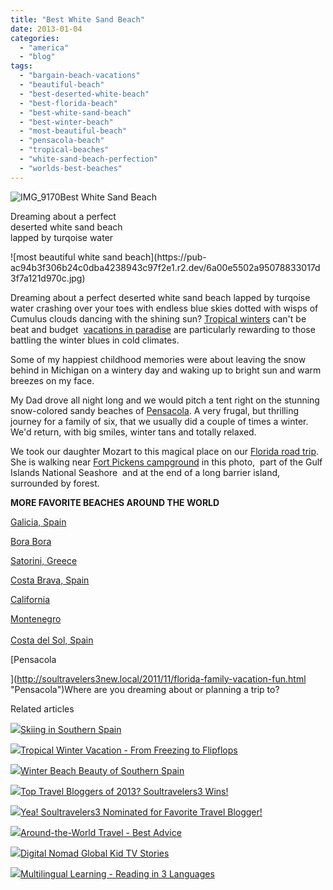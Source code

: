 ```yaml
---
title: "Best White Sand Beach"
date: 2013-01-04
categories: 
  - "america"
  - "blog"
tags: 
  - "bargain-beach-vacations"
  - "beautiful-beach"
  - "best-deserted-white-beach"
  - "best-florida-beach"
  - "best-white-sand-beach"
  - "best-winter-beach"
  - "most-beautiful-beach"
  - "pensacola-beach"
  - "tropical-beaches"
  - "white-sand-beach-perfection"
  - "worlds-best-beaches"
---
```


![IMG_9170](https://pub-ac94b3f306b24c0dba4238943c97f2e1.r2.dev/6a00e5502a95078833017c354b1f2c970b.jpg)Best White Sand Beach  
  
Dreaming about a perfect  
deserted white sand beach  
lapped by turqoise water

<!--more--> ![most beautiful white sand beach](https://pub-ac94b3f306b24c0dba4238943c97f2e1.r2.dev/6a00e5502a95078833017d3f7a121d970c.jpg)  
  
Dreaming about a perfect deserted white sand beach lapped by turqoise water crashing over your toes with endless blue skies dotted with wisps of Cumulus clouds dancing with the shining sun? [Tropical winters](http://soultravelers3new.local/2011/01/tropical-winter-home-in-penang-malaysia-location-indenpendent-digital-nomad-long-term-travel-tips-.html "tropical winter vacation") can't be beat and budget  [vacations in paradise](http://soultravelers3new.local/2012/02/tropical-paradise-at-budget-prices.html "vacations in paradise") are particularly rewarding to those battling the winter blues in cold climates.  
  
Some of my happiest childhood memories were about leaving the snow behind in Michigan on a wintery day and waking up to bright sun and warm breezes on my face.  
  
My Dad drove all night long and we would pitch a tent right on the stunning snow-colored sandy beaches of [Pensacola](http://soultravelers3new.local/2012/08/beautiful-sunset-in-pensacola-florida.html "Pensacola travel vacation tips"). A very frugal, but thrilling journey for a family of six, that we usually did a couple of times a winter. We'd return, with big smiles, winter tans and totally relaxed.  
  
We took our daughter Mozart to this magical place on our [Florida road trip](http://soultravelers3new.local/2011/10/florida-road-trip-sun-fun-family-vacation.html "Florida road trip"). She is walking near [Fort Pickens campground](http://www.tripadvisor.com/Hotel_Review-g34550-d290465-Reviews-Fort_Pickens_Campground-Pensacola_Florida.html "fort pickens campground Pensacola") in this photo,  part of the Gulf Islands National Seashore  and at the end of a long barrier island,  surrounded by forest.  
  
**MORE FAVORITE BEACHES AROUND THE WORLD**  
  
[Galicia, Spain](http://soultravelers3new.local/2008/09/gorgeous-galici.html "Galicia, Spain")  
  
[Bora Bora](http://soultravelers3new.local/2010/11/bora-bora-on-a-cheap-budget-travel-tahiti-moorea-and-french-polynesia.html "Bora Bora")  
  
[Satorini, Greece](http://soultravelers3new.local/2009/03/heavenly-month-in-santorini-greece.html "santorini, Greece")  
  
[Costa Brava, Spain](http://soultravelers3new.local/2009/07/top-10-costa-brava-secret-gems-spain.html "costa brava spain")  
  
[California](http://soultravelers3new.local/2011/01/homeaway-santa-cruz-beach-house-vacation-rental-review-best-family-friendly-lodging.html "California beach house")  
  
[Montenegro](http://soultravelers3new.local/2007/09/kotor-riviera.html "Montenegro travel kotor")  
[  
Costa del Sol, Spain](http://soultravelers3new.local/2006/11/our-beach-and-s.html "Costa del sol beach")  
  
[Pensacola  
  
](http://soultravelers3new.local/2011/11/florida-family-vacation-fun.html "Pensacola")Where are you dreaming about or planning a trip to?

Related articles

[![](http://i.zemanta.com/134252240_80_80.jpg)](http://soultravelers3new.local/2012/12/skiing-in-southern-spain.html)[Skiing in Southern Spain](http://soultravelers3new.local/2012/12/skiing-in-southern-spain.html)

[![](http://i.zemanta.com/132755696_80_80.jpg)](http://soultravelers3new.local/2012/12/tropical-winter-vacation-from-freezing-to-flipflops.html)[Tropical Winter Vacation - From Freezing to Flipflops](http://soultravelers3new.local/2012/12/tropical-winter-vacation-from-freezing-to-flipflops.html)

[![](http://i.zemanta.com/122660819_80_80.jpg)](http://soultravelers3new.local/2012/11/winter-beach-beauty-of-southern-spain.html)[Winter Beach Beauty of Southern Spain](http://soultravelers3new.local/2012/11/winter-beach-beauty-of-southern-spain.html)

[![](http://i.zemanta.com/135568483_80_80.jpg)](http://soultravelers3new.local/2013/01/top-travel-bloggers-of-2013-soultravelers3-wins-.html)[Top Travel Bloggers of 2013? Soultravelers3 Wins!](http://soultravelers3new.local/2013/01/top-travel-bloggers-of-2013-soultravelers3-wins-.html)

[![](http://i.zemanta.com/125858070_80_80.jpg)](http://soultravelers3new.local/2012/11/yea-soultravelers3-nominated-for-favorite-travel-blogger.html)[Yea! Soultravelers3 Nominated for Favorite Travel Blogger!](http://soultravelers3new.local/2012/11/yea-soultravelers3-nominated-for-favorite-travel-blogger.html)

[![](http://i.zemanta.com/133178306_80_80.jpg)](http://soultravelers3new.local/2012/12/-around-the-world-travel-best-advice.html)[Around-the-World Travel - Best Advice](http://soultravelers3new.local/2012/12/-around-the-world-travel-best-advice.html)

[![](http://i.zemanta.com/122933497_80_80.jpg)](http://soultravelers3new.local/2012/11/digital-nomad-global-kid-tv-stories.html)[Digital Nomad Global Kid TV Stories](http://soultravelers3new.local/2012/11/digital-nomad-global-kid-tv-stories.html)

[![](http://i.zemanta.com/124031105_80_80.jpg)](http://soultravelers3new.local/2012/11/multilingual-learning-reading-in-3-languages.html)[Multilingual Learning - Reading in 3 Languages](http://soultravelers3new.local/2012/11/multilingual-learning-reading-in-3-languages.html)
